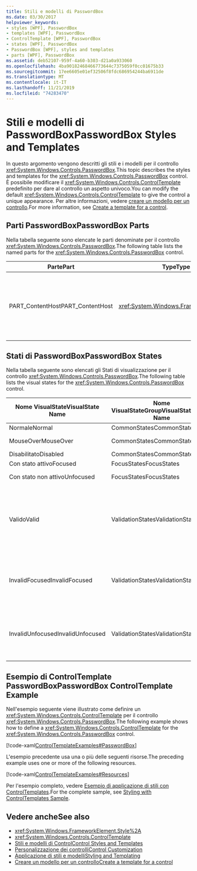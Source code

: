 ```yaml
---
title: Stili e modelli di PasswordBox
ms.date: 03/30/2017
helpviewer_keywords:
- styles [WPF], PasswordBox
- templates [WPF], PasswordBox
- ControlTemplate [WPF], PasswordBox
- states [WPF], PasswordBox
- PasswordBox [WPF], styles and templates
- parts [WPF], PasswordBox
ms.assetid: deb52107-959f-4a60-b303-d21a0a933060
ms.openlocfilehash: 4ba90182468466773644c7375059f0cc01675b33
ms.sourcegitcommit: 17ee6605e01ef32506f8fdc686954244ba6911de
ms.translationtype: MT
ms.contentlocale: it-IT
ms.lasthandoff: 11/21/2019
ms.locfileid: "74283470"
---
```

# <a name="passwordbox-styles-and-templates"></a><span data-ttu-id="0414f-102">Stili e modelli di PasswordBox</span><span class="sxs-lookup"><span data-stu-id="0414f-102">PasswordBox Styles and Templates</span></span>

<span data-ttu-id="0414f-103">In questo argomento vengono descritti gli stili e i modelli per il controllo <xref:System.Windows.Controls.PasswordBox>.</span><span class="sxs-lookup"><span data-stu-id="0414f-103">This topic describes the styles and templates for the <xref:System.Windows.Controls.PasswordBox> control.</span></span> <span data-ttu-id="0414f-104">È possibile modificare il <xref:System.Windows.Controls.ControlTemplate> predefinito per dare al controllo un aspetto univoco.</span><span class="sxs-lookup"><span data-stu-id="0414f-104">You can modify the default <xref:System.Windows.Controls.ControlTemplate> to give the control a unique appearance.</span></span> <span data-ttu-id="0414f-105">Per altre informazioni, vedere [creare un modello per un controllo](../../../desktop-wpf/themes/how-to-create-apply-template.md).</span><span class="sxs-lookup"><span data-stu-id="0414f-105">For more information, see [Create a template for a control](../../../desktop-wpf/themes/how-to-create-apply-template.md).</span></span>

## <a name="passwordbox-parts"></a><span data-ttu-id="0414f-106">Parti PasswordBox</span><span class="sxs-lookup"><span data-stu-id="0414f-106">PasswordBox Parts</span></span>

<span data-ttu-id="0414f-107">Nella tabella seguente sono elencate le parti denominate per il controllo <xref:System.Windows.Controls.PasswordBox>.</span><span class="sxs-lookup"><span data-stu-id="0414f-107">The following table lists the named parts for the <xref:System.Windows.Controls.PasswordBox> control.</span></span>

|<span data-ttu-id="0414f-108">Parte</span><span class="sxs-lookup"><span data-stu-id="0414f-108">Part</span></span>|<span data-ttu-id="0414f-109">Type</span><span class="sxs-lookup"><span data-stu-id="0414f-109">Type</span></span>|<span data-ttu-id="0414f-110">Descrizione</span><span class="sxs-lookup"><span data-stu-id="0414f-110">Description</span></span>|
|-|-|-|
|<span data-ttu-id="0414f-111">PART_ContentHost</span><span class="sxs-lookup"><span data-stu-id="0414f-111">PART_ContentHost</span></span>|<xref:System.Windows.FrameworkElement>|<span data-ttu-id="0414f-112">Elemento visivo che può contenere un <xref:System.Windows.FrameworkElement>.</span><span class="sxs-lookup"><span data-stu-id="0414f-112">A visual element that can contain a <xref:System.Windows.FrameworkElement>.</span></span> <span data-ttu-id="0414f-113">Il testo dell'<xref:System.Windows.Controls.PasswordBox> viene visualizzato in questo elemento.</span><span class="sxs-lookup"><span data-stu-id="0414f-113">The text of the <xref:System.Windows.Controls.PasswordBox> is displayed in this element.</span></span>|

## <a name="passwordbox-states"></a><span data-ttu-id="0414f-114">Stati di PasswordBox</span><span class="sxs-lookup"><span data-stu-id="0414f-114">PasswordBox States</span></span>

<span data-ttu-id="0414f-115">Nella tabella seguente sono elencati gli Stati di visualizzazione per il controllo <xref:System.Windows.Controls.PasswordBox>.</span><span class="sxs-lookup"><span data-stu-id="0414f-115">The following table lists the visual states for the <xref:System.Windows.Controls.PasswordBox> control.</span></span>

|<span data-ttu-id="0414f-116">Nome VisualState</span><span class="sxs-lookup"><span data-stu-id="0414f-116">VisualState Name</span></span>|<span data-ttu-id="0414f-117">Nome VisualStateGroup</span><span class="sxs-lookup"><span data-stu-id="0414f-117">VisualStateGroup Name</span></span>|<span data-ttu-id="0414f-118">Descrizione</span><span class="sxs-lookup"><span data-stu-id="0414f-118">Description</span></span>|
|-|-|-|
|<span data-ttu-id="0414f-119">Normale</span><span class="sxs-lookup"><span data-stu-id="0414f-119">Normal</span></span>|<span data-ttu-id="0414f-120">CommonStates</span><span class="sxs-lookup"><span data-stu-id="0414f-120">CommonStates</span></span>|<span data-ttu-id="0414f-121">Lo stato predefinito.</span><span class="sxs-lookup"><span data-stu-id="0414f-121">The default state.</span></span>|
|<span data-ttu-id="0414f-122">MouseOver</span><span class="sxs-lookup"><span data-stu-id="0414f-122">MouseOver</span></span>|<span data-ttu-id="0414f-123">CommonStates</span><span class="sxs-lookup"><span data-stu-id="0414f-123">CommonStates</span></span>|<span data-ttu-id="0414f-124">Il puntatore del mouse è posizionato sul controllo.</span><span class="sxs-lookup"><span data-stu-id="0414f-124">The mouse pointer is positioned over the control.</span></span>|
|<span data-ttu-id="0414f-125">Disabilitato</span><span class="sxs-lookup"><span data-stu-id="0414f-125">Disabled</span></span>|<span data-ttu-id="0414f-126">CommonStates</span><span class="sxs-lookup"><span data-stu-id="0414f-126">CommonStates</span></span>|<span data-ttu-id="0414f-127">Il controllo è disabilitato.</span><span class="sxs-lookup"><span data-stu-id="0414f-127">The control is disabled.</span></span>|
|<span data-ttu-id="0414f-128">Con stato attivo</span><span class="sxs-lookup"><span data-stu-id="0414f-128">Focused</span></span>|<span data-ttu-id="0414f-129">FocusStates</span><span class="sxs-lookup"><span data-stu-id="0414f-129">FocusStates</span></span>|<span data-ttu-id="0414f-130">Il controllo ha lo stato attivo.</span><span class="sxs-lookup"><span data-stu-id="0414f-130">The control has focus.</span></span>|
|<span data-ttu-id="0414f-131">Con stato non attivo</span><span class="sxs-lookup"><span data-stu-id="0414f-131">Unfocused</span></span>|<span data-ttu-id="0414f-132">FocusStates</span><span class="sxs-lookup"><span data-stu-id="0414f-132">FocusStates</span></span>|<span data-ttu-id="0414f-133">Il controllo non ha lo stato attivo.</span><span class="sxs-lookup"><span data-stu-id="0414f-133">The control does not have focus.</span></span>|
|<span data-ttu-id="0414f-134">Valido</span><span class="sxs-lookup"><span data-stu-id="0414f-134">Valid</span></span>|<span data-ttu-id="0414f-135">ValidationStates</span><span class="sxs-lookup"><span data-stu-id="0414f-135">ValidationStates</span></span>|<span data-ttu-id="0414f-136">Il controllo Usa la classe <xref:System.Windows.Controls.Validation> e la proprietà <xref:System.Windows.Controls.Validation.HasError%2A?displayProperty=nameWithType> associata è `false`.</span><span class="sxs-lookup"><span data-stu-id="0414f-136">The control uses the <xref:System.Windows.Controls.Validation> class and the <xref:System.Windows.Controls.Validation.HasError%2A?displayProperty=nameWithType> attached property is `false`.</span></span>|
|<span data-ttu-id="0414f-137">InvalidFocused</span><span class="sxs-lookup"><span data-stu-id="0414f-137">InvalidFocused</span></span>|<span data-ttu-id="0414f-138">ValidationStates</span><span class="sxs-lookup"><span data-stu-id="0414f-138">ValidationStates</span></span>|<span data-ttu-id="0414f-139">Il <xref:System.Windows.Controls.Validation.HasError%2A?displayProperty=nameWithType> proprietà associata è `true` il controllo ha lo stato attivo.</span><span class="sxs-lookup"><span data-stu-id="0414f-139">The <xref:System.Windows.Controls.Validation.HasError%2A?displayProperty=nameWithType> attached property is `true` has the control has focus.</span></span>|
|<span data-ttu-id="0414f-140">InvalidUnfocused</span><span class="sxs-lookup"><span data-stu-id="0414f-140">InvalidUnfocused</span></span>|<span data-ttu-id="0414f-141">ValidationStates</span><span class="sxs-lookup"><span data-stu-id="0414f-141">ValidationStates</span></span>|<span data-ttu-id="0414f-142">Il <xref:System.Windows.Controls.Validation.HasError%2A?displayProperty=nameWithType> proprietà associata è `true` ha il controllo non ha lo stato attivo.</span><span class="sxs-lookup"><span data-stu-id="0414f-142">The <xref:System.Windows.Controls.Validation.HasError%2A?displayProperty=nameWithType> attached property is `true` has the control does not have focus.</span></span>|

## <a name="passwordbox-controltemplate-example"></a><span data-ttu-id="0414f-143">Esempio di ControlTemplate PasswordBox</span><span class="sxs-lookup"><span data-stu-id="0414f-143">PasswordBox ControlTemplate Example</span></span>

<span data-ttu-id="0414f-144">Nell'esempio seguente viene illustrato come definire un <xref:System.Windows.Controls.ControlTemplate> per il controllo <xref:System.Windows.Controls.PasswordBox>.</span><span class="sxs-lookup"><span data-stu-id="0414f-144">The following example shows how to define a <xref:System.Windows.Controls.ControlTemplate> for the <xref:System.Windows.Controls.PasswordBox> control.</span></span>

[!code-xaml[ControlTemplateExamples#PasswordBox](~/samples/snippets/csharp/VS_Snippets_Wpf/ControlTemplateExamples/CS/resources/textbox.xaml#passwordbox)]

<span data-ttu-id="0414f-145">L'esempio precedente usa una o più delle seguenti risorse.</span><span class="sxs-lookup"><span data-stu-id="0414f-145">The preceding example uses one or more of the following resources.</span></span>

[!code-xaml[ControlTemplateExamples#Resources](~/samples/snippets/csharp/VS_Snippets_Wpf/ControlTemplateExamples/CS/resources/shared.xaml#resources)]

<span data-ttu-id="0414f-146">Per l'esempio completo, vedere [Esempio di applicazione di stili con ControlTemplates](https://github.com/Microsoft/WPF-Samples/tree/master/Styles%20&%20Templates/IntroToStylingAndTemplating).</span><span class="sxs-lookup"><span data-stu-id="0414f-146">For the complete sample, see [Styling with ControlTemplates Sample](https://github.com/Microsoft/WPF-Samples/tree/master/Styles%20&%20Templates/IntroToStylingAndTemplating).</span></span>

## <a name="see-also"></a><span data-ttu-id="0414f-147">Vedere anche</span><span class="sxs-lookup"><span data-stu-id="0414f-147">See also</span></span>

- <xref:System.Windows.FrameworkElement.Style%2A>
- <xref:System.Windows.Controls.ControlTemplate>
- [<span data-ttu-id="0414f-148">Stili e modelli di Control</span><span class="sxs-lookup"><span data-stu-id="0414f-148">Control Styles and Templates</span></span>](control-styles-and-templates.md)
- [<span data-ttu-id="0414f-149">Personalizzazione dei controlli</span><span class="sxs-lookup"><span data-stu-id="0414f-149">Control Customization</span></span>](control-customization.md)
- [<span data-ttu-id="0414f-150">Applicazione di stili e modelli</span><span class="sxs-lookup"><span data-stu-id="0414f-150">Styling and Templating</span></span>](../../../desktop-wpf/fundamentals/styles-templates-overview.md)
- [<span data-ttu-id="0414f-151">Creare un modello per un controllo</span><span class="sxs-lookup"><span data-stu-id="0414f-151">Create a template for a control</span></span>](../../../desktop-wpf/themes/how-to-create-apply-template.md)
